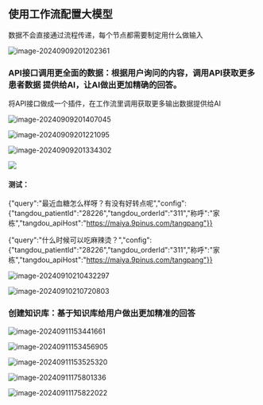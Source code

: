## 使用工作流配置大模型

数据不会直接通过流程传递，每个节点都需要制定用什么做输入

![image-20240909201202361](https://cdn.jsdelivr.net/gh/JIaDLu/BlogImg/img/202409092012499.png)

### API接口调用更全面的数据：根据用户询问的内容，调用API获取更多患者数据 提供给AI，让AI做出更加精确的回答。

将API接口做成一个插件，在工作流里调用获取更多输出数据提供给AI

![image-20240909201407045](https://cdn.jsdelivr.net/gh/JIaDLu/BlogImg/img/202409092014071.png)

![image-20240909201221095](https://cdn.jsdelivr.net/gh/JIaDLu/BlogImg/img/202409092012112.png)

![image-20240909201334302](https://cdn.jsdelivr.net/gh/JIaDLu/BlogImg/img/202409092013326.png)

![](https://cdn.jsdelivr.net/gh/JIaDLu/BlogImg/img/202409111533117.png)

#### 测试：

{"query":"最近血糖怎么样呀？有没有好转点呢","config":{"tangdou_patientId":"28226","tangdou_orderId":"311","称呼":"家栋","tangdou_apiHost":"https://maiya.9pinus.com/tangpang"}}

{"query":"什么时候可以吃麻辣烫？","config":{"tangdou_patientId":"28226","tangdou_orderId":"311","称呼":"家栋","tangdou_apiHost":"https://maiya.9pinus.com/tangpang"}}

![image-20240910210432297](https://cdn.jsdelivr.net/gh/JIaDLu/BlogImg/img/202409102107087.png)

![image-20240910210720803](https://cdn.jsdelivr.net/gh/JIaDLu/BlogImg/img/202409102107839.png)



### 创建知识库：基于知识库给用户做出更加精准的回答

![image-20240911153441661](https://cdn.jsdelivr.net/gh/JIaDLu/BlogImg/img/202409111534726.png)

![image-20240911153456905](https://cdn.jsdelivr.net/gh/JIaDLu/BlogImg/img/202409111534930.png)



![image-20240911153525320](https://cdn.jsdelivr.net/gh/JIaDLu/BlogImg/img/202409111535342.png)

![image-20240911175801336](https://cdn.jsdelivr.net/gh/JIaDLu/BlogImg/img/202409111758449.png)

![image-20240911175822022](https://cdn.jsdelivr.net/gh/JIaDLu/BlogImg/img/202409111758060.png)
